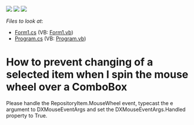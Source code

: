 <!-- default badges list -->
![](https://img.shields.io/endpoint?url=https://codecentral.devexpress.com/api/v1/VersionRange/128621918/13.1.4%2B)
[![](https://img.shields.io/badge/Open_in_DevExpress_Support_Center-FF7200?style=flat-square&logo=DevExpress&logoColor=white)](https://supportcenter.devexpress.com/ticket/details/E314)
[![](https://img.shields.io/badge/📖_How_to_use_DevExpress_Examples-e9f6fc?style=flat-square)](https://docs.devexpress.com/GeneralInformation/403183)
<!-- default badges end -->
<!-- default file list -->
*Files to look at*:

* [Form1.cs](./CS/WindowsApplication1/Form1.cs) (VB: [Form1.vb](./VB/WindowsApplication1/Form1.vb))
* [Program.cs](./CS/WindowsApplication1/Program.cs) (VB: [Program.vb](./VB/WindowsApplication1/Program.vb))
<!-- default file list end -->
# How to prevent changing of a selected item when I spin the mouse wheel over a ComboBox


<p>Please handle the RepositoryItem.MouseWheel event, typecast the e argument to DXMouseEventArgs and set the DXMouseEventArgs.Handled property to True.</p>

<br/>


